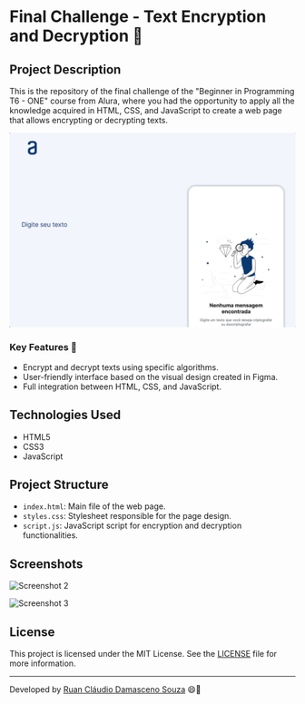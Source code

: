 # Final Challenge - Text Encryption and Decryption 🔐

## Project Description

This is the repository of the final challenge of the "Beginner in Programming T6 - ONE" course from Alura, where you had the opportunity to apply all the knowledge acquired in HTML, CSS, and JavaScript to create a web page that allows encrypting or decrypting texts.

![Screenshot 1](./github-assets/home-picture.png)
### Key Features 🚀

- Encrypt and decrypt texts using specific algorithms.
- User-friendly interface based on the visual design created in Figma.
- Full integration between HTML, CSS, and JavaScript.

## Technologies Used

- HTML5
- CSS3
- JavaScript

## Project Structure

- `index.html`: Main file of the web page.
- `styles.css`: Stylesheet responsible for the page design.
- `script.js`: JavaScript script for encryption and decryption functionalities.

## Screenshots
![Screenshot 2](./github-assets/responsive-capture.gif)

![Screenshot 3](./github-assets/function-capture.gif)

## License

This project is licensed under the MIT License. See the [LICENSE](LICENSE) file for more information.

---

Developed by [Ruan Cláudio Damasceno Souza](https://www.linkedin.com/in/-ruanclaudio-/) 😄🚀
